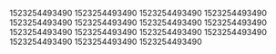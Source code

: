 1523254493490
1523254493490
1523254493490
1523254493490
1523254493490
1523254493490
1523254493490
1523254493490
1523254493490
1523254493490
1523254493490
1523254493490
1523254493490
1523254493490
1523254493490